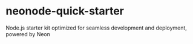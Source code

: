 # neonode-quick-starter
Node.js starter kit optimized for seamless development and deployment, powered by Neon
